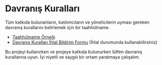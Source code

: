 # Davranış Kuralları

Tüm katkıda bulunanların, katılımcıların ve yöneticilerin uyması gereken davranış kurallarını belirlemek için bir taahhütname.

- [Taahhütname Örneği](https://www.contributor-covenant.org/version/2/0/code_of_conduct/)
- [Davranış Kuralları İhlal Bildirim Formu](https://www.contributor-covenant.org/version/2/0/code_of_conduct/reporting/) (İhlal durumunda kullanabilirsiniz)

Bu projeyi kullanırken ve projeye katkıda bulunurken lütfen davranış kurallarına uyun. İyi niyetli ve saygılı bir ortam yaratmaya çalışalım.
